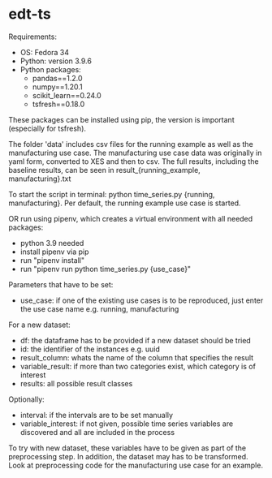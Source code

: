# edt-ts

Requirements:
* OS: Fedora 34 
* Python: version 3.9.6 
* Python packages: 
    * pandas==1.2.0
    * numpy==1.20.1
    * scikit_learn==0.24.0
    * tsfresh==0.18.0

These packages can be installed using pip, the version is important (especially for tsfresh). 

The folder 'data' includes csv files for the running example as well as the manufacturing use case.
The manufacturing use case data was originally in yaml form, converted to XES and then to csv. 
The full results, including the baseline results, can be seen in result_{running_example, manufacturing}.txt

To start the script in terminal: python time_series.py {running, manufacturing}.
Per default, the running example use case is started. 

OR run using pipenv, which creates a virtual environment with all needed packages:
* python 3.9 needed
* install pipenv via pip
* run "pipenv install"
* run "pipenv run python time_series.py {use_case}"

Parameters that have to be set: 
* use_case: if one of the existing use cases is to be reproduced, just enter the use case name e.g. running, manufacturing 

For a new dataset: 
* df: the dataframe has to be provided if a new dataset should be tried 
* id: the identifier of the instances e.g. uuid 
* result_column: whats the name of the column that specifies the result 
* variable_result: if more than two categories exist, which category is of interest 
* results: all possible result classes

Optionally: 
* interval: if the intervals are to be set manually
* variable_interest: if not given, possible time series variables are discovered and all are included in the process

To try with new dataset, these variables have to be given as part of the preprocessing step. In addition, the dataset may has to be transformed. Look at preprocessing code for the manufacturing use case for an example.
